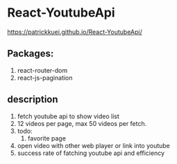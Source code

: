 # React-YoutubeApi #
https://patrickkuei.github.io/React-YoutubeApi/

## Packages: ##
1.  react-router-dom
2.  react-js-pagination

## description ##
1.  fetch youtube api to show video list
2.  12 videos per page, max 50 videos per fetch.
3.  todo: 
    1.  favorite page
  2.  open video with other web player or link into youtube
  3.  success rate of fatching youtube api and efficiency
